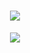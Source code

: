 <!-- <img src="https://cultofthepartyparrot.com/parrots/hd/moonwalkingparrot.gif" width="25" height="25"/>  <img src="https://cultofthepartyparrot.com/parrots/hd/moonwalkingparrot.gif" width="25" height="25"/> <img src="https://cultofthepartyparrot.com/parrots/hd/moonwalkingparrot.gif" width="25" height="25"/> <img src="https://cultofthepartyparrot.com/parrots/hd/moonwalkingparrot.gif" width="25" height="25"/> <img src="https://cultofthepartyparrot.com/parrots/hd/moonwalkingparrot.gif" width="25" height="25"/> <img src="https://cultofthepartyparrot.com/parrots/hd/moonwalkingparrot.gif" width="25" height="25"/> <img src="https://cultofthepartyparrot.com/parrots/hd/moonwalkingparrot.gif" width="25" height="25"/> <img src="https://cultofthepartyparrot.com/parrots/hd/moonwalkingparrot.gif" width="25" height="25"/> <img src="https://cultofthepartyparrot.com/parrots/hd/moonwalkingparrot.gif" width="25" height="25"/> <img src="https://cultofthepartyparrot.com/parrots/hd/moonwalkingparrot.gif" width="25" height="25"/> <img src="https://cultofthepartyparrot.com/parrots/hd/moonwalkingparrot.gif" width="25" height="25"/> <img src="https://cultofthepartyparrot.com/parrots/hd/moonwalkingparrot.gif" width="25" height="25"/> <img src="https://cultofthepartyparrot.com/parrots/hd/moonwalkingparrot.gif" width="25" height="25"/> <img src="https://cultofthepartyparrot.com/parrots/hd/moonwalkingparrot.gif" width="25" height="25"/> <img src="https://cultofthepartyparrot.com/parrots/hd/moonwalkingparrot.gif" width="25" height="25"/> <img src="https://cultofthepartyparrot.com/parrots/hd/moonwalkingparrot.gif" width="25" height="25"/> <img src="https://cultofthepartyparrot.com/parrots/hd/moonwalkingparrot.gif" width="25" height="25"/>
-->
 <h1 align="center">
  <a href="https://git.io/typing-svg">
    <img src="https://readme-typing-svg.herokuapp.com/?lines=Hi+there!+👋;This+is+vioviooo+;Welcome+to+my+GitHub!&center=true&size=30&color=e85c09">
  </a>
</h1>

<!--
[![GitHub Streak](https://streak-stats.demolab.com?user=vioviooo&theme=ambient-gradient&hide_border=true&date_format=j%2Fn%5B%2FY%5D)](https://git.io/streak-stats)
-->

<!--<img src="https://user-images.githubusercontent.com/74038190/236544207-c4f427b3-be04-4cfe-a3d2-2eabb0d2de73.gif" width="400">-->

<div align="center">
<!--   <h3>
    <img src="https://github.com/Anmol-Baranwal/Cool-GIFs-For-GitHub/assets/74038190/87b72768-3740-4648-b118-c3164ff654cd" width="75">&nbsp; Random quote
  </h3> -->
  <img src="https://quotes-github-readme.vercel.app/api?type=horizontal&theme=light">
</div>

